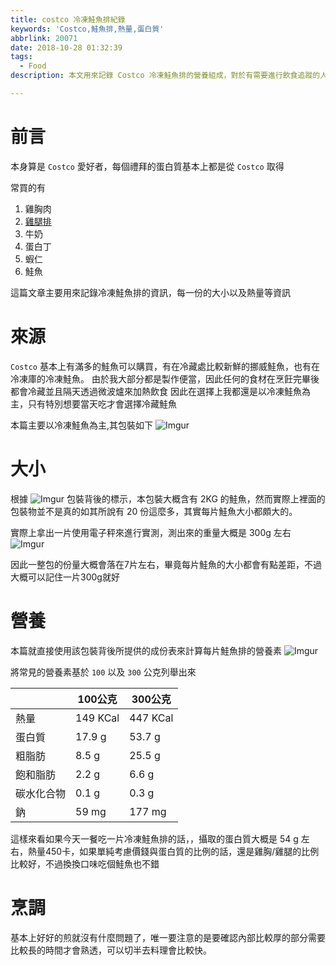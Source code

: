 ```yaml
---
title: costco 冷凍鮭魚排紀錄
keywords: 'Costco,鮭魚排,熱量,蛋白質'
abbrlink: 20071
date: 2018-10-28 01:32:39
tags:
  - Food
description: 本文用來記錄 Costco 冷凍鮭魚排的營養組成，對於有需要進行飲食追蹤的人能夠提供一個基本的概念到底每一餐吃進去的營養成分分別多少

---
```


# 前言
本身算是 `Costco` 愛好者，每個禮拜的蛋白質基本上都是從 `Costco` 取得

常買的有
1. 雞胸肉
2. [雞腿排](https://hwchiu.com/costco-chicken.html)
3. 牛奶
4. 蛋白丁
5. 蝦仁
6. 鮭魚


這篇文章主要用來記錄冷凍鮭魚排的資訊，每一份的大小以及熱量等資訊

# 來源
`Costco` 基本上有滿多的鮭魚可以購買，有在冷藏處比較新鮮的挪威鮭魚，也有在冷凍庫的冷凍鮭魚。
由於我大部分都是製作便當，因此任何的食材在烹飪完畢後都會冷藏並且隔天透過微波爐來加熱飲食
因此在選擇上我都還是以冷凍鮭魚為主，只有特別想要當天吃才會選擇冷藏鮭魚

本篇主要以冷凍鮭魚為主,其包裝如下
![Imgur](https://i.imgur.com/uxhu09H.jpg)

# 大小
根據 ![Imgur](https://i.imgur.com/nH69ZxP.jpg) 包裝背後的標示，本包裝大概含有 2KG 的鮭魚，然而實際上裡面的包裝物並不是真的如其所說有 20 份這麼多，其實每片鮭魚大小都頗大的。

實際上拿出一片使用電子秤來進行實測，測出來的重量大概是 300g 左右
![Imgur](https://i.imgur.com/HtZaLIs.jpg)

因此一整包的份量大概會落在7片左右，畢竟每片鮭魚的大小都會有點差距，不過大概可以記住一片300g就好

# 營養
本篇就直接使用該包裝背後所提供的成份表來計算每片鮭魚排的營養素
![Imgur](https://i.imgur.com/nH69ZxP.jpg)

將常見的營養素基於 `100` 以及 `300` 公克列舉出來


|  | 100公克 | 300公克 |
| -------- | -------- | -------- |
| 熱量      | 149  KCal   |    447 KCal     |
| 蛋白質      | 17.9 g   |    53.7 g     |
| 粗脂肪      | 8.5   g  |    25.5 g     |
| 飽和脂肪      | 2.2  g   |    6.6 g    |
| 碳水化合物      | 0.1 g    |    0.3  g   |
| 鈉| 59 mg     |    177 mg     |

這樣來看如果今天一餐吃一片冷凍鮭魚排的話，，攝取的蛋白質大概是 54 g 左右，熱量450卡，如果單純考慮價錢與蛋白質的比例的話，還是雞胸/雞腿的比例比較好，不過換換口味吃個鮭魚也不錯

# 烹調
基本上好好的煎就沒有什麼問題了，唯一要注意的是要確認內部比較厚的部分需要比較長的時間才會熟透，可以切半去料理會比較快。
